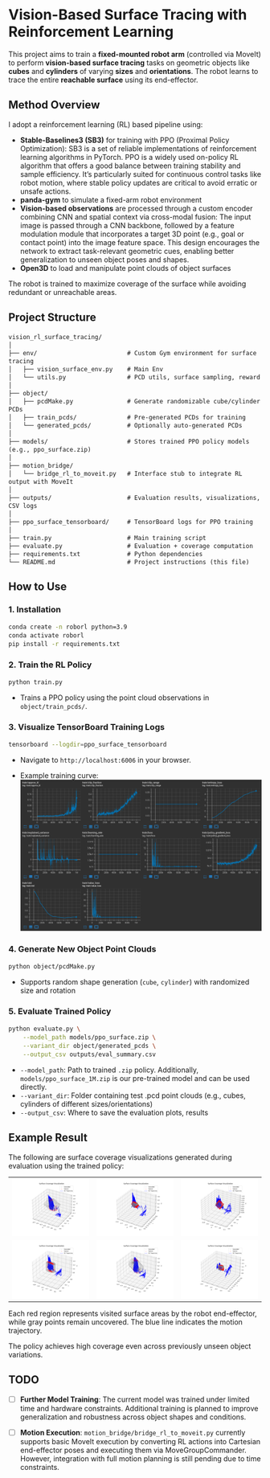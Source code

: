 # Vision-Based Surface Tracing with Reinforcement Learning

This project aims to train a **fixed-mounted robot arm** (controlled via MoveIt) to perform **vision-based surface tracing** tasks on geometric objects like **cubes** and **cylinders** of varying **sizes** and **orientations**. The robot learns to trace the entire **reachable surface** using its end-effector.

## Method Overview

I adopt a reinforcement learning (RL) based pipeline using:

- **Stable-Baselines3 (SB3)** for training with PPO (Proximal Policy Optimization):
    SB3 is a set of reliable implementations of reinforcement learning algorithms in PyTorch.
    PPO is a widely used on-policy RL algorithm that offers a good balance between training stability and sample efficiency. It’s particularly suited for continuous control tasks like robot motion, where stable policy updates are critical to avoid erratic or unsafe actions.
- **panda-gym** to simulate a fixed-arm robot environment
- **Vision-based observations** are processed through a custom encoder combining CNN and spatial context via cross-modal fusion:
    The input image is passed through a CNN backbone, followed by a feature modulation module that incorporates a target 3D point (e.g., goal or contact point) into the image feature space. This design encourages the network to extract task-relevant geometric cues, enabling better generalization to unseen object poses and shapes.
- **Open3D** to load and manipulate point clouds of object surfaces

The robot is trained to maximize coverage of the surface while avoiding redundant or unreachable areas.

## Project Structure

```
vision_rl_surface_tracing/
│
├── env/                         # Custom Gym environment for surface tracing
│   ├── vision_surface_env.py    # Main Env
│   └── utils.py                 # PCD utils, surface sampling, reward
│
├── object/
│   ├── pcdMake.py               # Generate randomizable cube/cylinder PCDs
│   ├── train_pcds/              # Pre-generated PCDs for training
│   └── generated_pcds/          # Optionally auto-generated PCDs
│
├── models/                      # Stores trained PPO policy models (e.g., ppo_surface.zip)
│
├── motion_bridge/
│   └── bridge_rl_to_moveit.py   # Interface stub to integrate RL output with MoveIt
│
├── outputs/                     # Evaluation results, visualizations, CSV logs
│
├── ppo_surface_tensorboard/     # TensorBoard logs for PPO training
│
├── train.py                     # Main training script
├── evaluate.py                  # Evaluation + coverage computation
├── requirements.txt             # Python dependencies
└── README.md                    # Project instructions (this file)
```

## How to Use

### 1. Installation

```bash
conda create -n roborl python=3.9
conda activate roborl
pip install -r requirements.txt
```

### 2. Train the RL Policy

```bash
python train.py
```

- Trains a PPO policy using the point cloud observations in `object/train_pcds/`.

### 3. Visualize TensorBoard Training Logs

```bash
tensorboard --logdir=ppo_surface_tensorboard
```

- Navigate to `http://localhost:6006` in your browser.

- Example training curve:
![TensorBoard Example](ppo_surface_tensorboard/train_1M.png)

### 4. Generate New Object Point Clouds

```bash
python object/pcdMake.py
```

- Supports random shape generation (`cube`, `cylinder`) with randomized size and rotation


### 5. Evaluate Trained Policy

```bash
python evaluate.py \
    --model_path models/ppo_surface.zip \
    --variant_dir object/generated_pcds \
    --output_csv outputs/eval_summary.csv
```

- `--model_path`: Path to trained `.zip` policy. Additionally, `models/ppo_surface_1M.zip` is our pre-trained model and can be used directly.
- `--variant_dir`: Folder containing test .pcd point clouds (e.g., cubes, cylinders of different sizes/orientations)
- `--output_csv`: Where to save the evaluation plots, results


## Example Result

The following are surface coverage visualizations generated during evaluation using the trained policy:

<table>
  <tr>
    <td><img src="outputs/example/cube_0_coverage.png" width="300"/></td>
    <td><img src="outputs/example/cube_1_coverage.png" width="300"/></td>
    <td><img src="outputs/example/cube_2_coverage.png" width="300"/></td>
  </tr>
  <tr>
    <td><img src="outputs/example/cylinder_0_coverage.png" width="300"/></td>
    <td><img src="outputs/example/cylinder_1_coverage.png" width="300"/></td>
    <td><img src="outputs/example/cylinder_2_coverage.png" width="300"/></td>
  </tr>
</table>

Each red region represents visited surface areas by the robot end-effector, while gray points remain uncovered. The blue line indicates the motion trajectory.

The policy achieves high coverage even across previously unseen object variations.

## TODO

- [ ] **Further Model Training**: The current model was trained under limited time and hardware constraints. Additional training is planned to improve generalization and robustness across object shapes and conditions.
- [ ] **Motion Execution**: `motion_bridge/bridge_rl_to_moveit.py` currently supports basic MoveIt execution by converting RL actions into Cartesian end-effector poses and executing them via MoveGroupCommander. However, integration with full motion planning is still pending due to time constraints.

